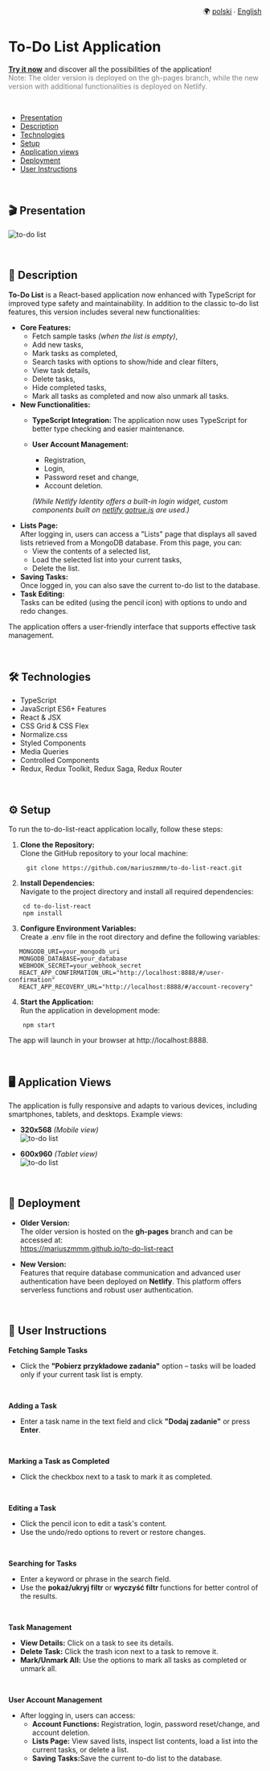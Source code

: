 <p align="right">
  🌍 <a href="README-pl.md">polski</a> ∙ <a href="README.md">English</a>
</p>

# To-Do List Application
[**Try it now**](https://to-do-list-typescript-react.netlify.app/) and discover all the possibilities of the application!  
<span style="color: grey;">Note: The older version is deployed on the gh-pages branch, while the new version with additional functionalities is deployed on Netlify.</span>

</br>

* [Presentation](#-presentation)
* [Description](#-description)
* [Technologies](#-technologies)
* [Setup](#-setup)
* [Application views](#-application-views)
* [Deployment](#-deployment)
* [User Instructions](#-user-instructions)

</br>

## 🎬 Presentation
![to-do list](images/presentation.gif)

<br>

## 📝 Description
<b>To-Do List</b> is a React-based application now enhanced with TypeScript for improved type safety and maintainability. In addition to the classic to-do list features, this version includes several new functionalities:
* <b>Core Features:</b>
   * Fetch sample tasks <i>(when the list is empty)</i>,
   * Add new tasks,
   * Mark tasks as completed,
   * Search tasks with options to show/hide and clear filters,
   * View task details,
   * Delete tasks,
   * Hide completed tasks,
   * Mark all tasks as completed and now also unmark all tasks.
* <b>New Functionalities:</b>
   * <b>TypeScript Integration: </b> The application now uses TypeScript for better type checking and easier maintenance.
   * <b>User Account Management:</b>
      * Registration,
      * Login,
      * Password reset and change,
      * Account deletion.<br>
      
      <i>(While Netlify Identity offers a built-in login widget, custom components built on [netlify gotrue.js](https://github.com/netlify/gotrue-js) are used.)</i>
* <b>Lists Page:</b></br>
After logging in, users can access a "Lists" page that displays all saved lists retrieved from a MongoDB database. From this page, you can:
   * View the contents of a selected list,
   * Load the selected list into your current tasks,
   * Delete the list.
* <b>Saving Tasks:</b></br>
Once logged in, you can also save the current to-do list to the database.
* <b>Task Editing:</b></br>
Tasks can be edited (using the pencil icon) with options to undo and redo changes.

The application offers a user-friendly interface that supports effective task management.

</br>

## 🛠 Technologies

<ul>
<li>TypeScript</li>
<li>JavaScript ES6+ Features</li>
<li>React & JSX</li>
<li>CSS Grid & CSS Flex</li>
<li>Normalize.css</li>
<li>Styled Components</li>
<li>Media Queries</li>
<li>Controlled Components</li>
<li>Redux, Redux Toolkit, Redux Saga, Redux Router</li>
</ul>

<br>

## ⚙ Setup
To run the to-do-list-react application locally, follow these steps:

1. <b>Clone the Repository:</b><br>
Clone the GitHub repository to your local machine:
```commandline
     git clone https://github.com/mariuszmmm/to-do-list-react.git
```
2. <b>Install Dependencies:</b><br>
Navigate to the project directory and install all required dependencies:
```commandline
    cd to-do-list-react
    npm install
```
3. <b>Configure Environment Variables:</b><br>
Create a .env file in the root directory and define the following variables:
```commandline
   MONGODB_URI=your_mongodb_uri
   MONGODB_DATABASE=your_database
   WEBHOOK_SECRET=your_webhook_secret
   REACT_APP_CONFIRMATION_URL="http://localhost:8888/#/user-confirmation"
   REACT_APP_RECOVERY_URL="http://localhost:8888/#/account-recovery"
```
4. <b>Start the Application:</b><br>
Run the application in development mode:
```commandline
    npm start
```
The app will launch in your browser at http://localhost:8888.

<br>

## 🖥 Application Views
The application is fully responsive and adapts to various devices, including smartphones, tablets, and desktops.
Example views:

- <b>320x568</b> <i>(Mobile view)</i>  
![to-do list](images/size_1.gif)

- <b>600x960</b> <i>(Tablet view)</i>  
![to-do list](images/size_2.gif)

</br>

## 🚀 Deployment
* <b>Older Version:</b></br>
The older version is hosted on the <b>gh-pages</b> branch and can be accessed at:</br>
https://mariuszmmm.github.io/to-do-list-react

* <b>New Version:</b></br>
Features that require database communication and advanced user authentication have been deployed on <b>Netlify</b>.  This platform offers serverless functions and robust user authentication.

</br>

## 📄 User Instructions
<b>Fetching Sample Tasks</b>
* Click the <b>"Pobierz przykładowe zadania"</b> option – tasks will be loaded only if your current task list is empty.

</br>

<b>Adding a Task</b>
* Enter a task name in the text field and click <b>"Dodaj zadanie"</b> or press <b>Enter</b>.

</br>

<b>Marking a Task as Completed</b>
* Click the checkbox next to a task to mark it as completed.

</br>

<b>Editing a Task</b>
* Click the pencil icon to edit a task's content.
* Use the undo/redo options to revert or restore changes.

</br>

<b>Searching for Tasks</b>
* Enter a keyword or phrase in the search field.
* Use the <b>pokaż/ukryj filtr</b> or <b>wyczyść filtr</b> functions for better control of the results.

</br>

<b>Task Management</b>
* <b>View Details:</b> Click on a task to see its details.
* <b>Delete Task:</b> Click the trash icon next to a task to remove it.
* <b>Mark/Unmark All:</b> Use the options to mark all tasks as completed or unmark all.

</br>

<b>User Account Management</b>
* After logging in, users can access:
   * <b>Account Functions:</b> Registration, login, password reset/change, and account deletion.
   * <b>Lists Page:</b> View saved lists, inspect list contents, load a list into the current tasks, or delete a list.
   * <b>Saving Tasks:</b>Save the current to-do list to the database.

